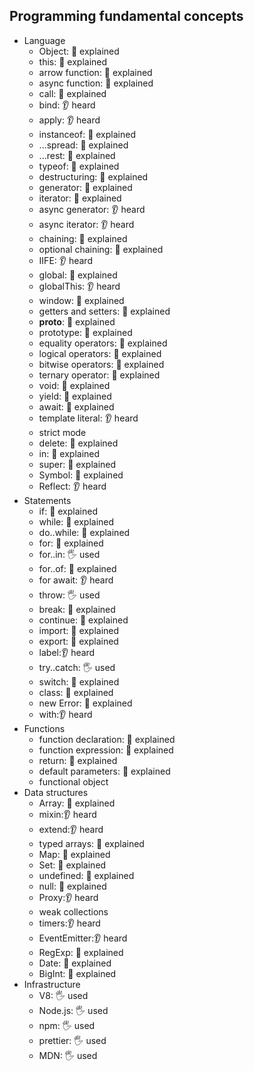 ## Programming fundamental concepts

- Language
  - Object: 🙋 explained
  - this: 🙋 explained
  - arrow function: 🙋 explained
  - async function: 🙋 explained
  - call: 🙋 explained
  - bind: 👂 heard
  - apply: 👂 heard
  - instanceof: 🙋 explained
  - ...spread: 🙋 explained
  - ...rest: 🙋 explained
  - typeof: 🙋 explained
  - destructuring: 🙋 explained
  - generator: 🙋 explained
  - iterator: 🙋 explained
  - async generator: 👂 heard
  - async iterator: 👂 heard
  - chaining: 🙋 explained
  - optional chaining: 🙋 explained
  - IIFE: 👂 heard
  - global: 🙋 explained
  - globalThis: 👂 heard
  - window: 🙋 explained
  - getters and setters: 🙋 explained
  - __proto__: 🙋 explained
  - prototype: 🙋 explained
  - equality operators: 🙋 explained
  - logical operators: 🙋 explained
  - bitwise operators: 🙋 explained
  - ternary operator: 🙋 explained
  - void: 🙋 explained
  - yield: 🙋 explained
  - await: 🙋 explained
  - template literal: 👂 heard
  - strict mode
  - delete: 🙋 explained
  - in: 🙋 explained 
  - super: 🙋 explained
  - Symbol: 🙋 explained
  - Reflect: 👂 heard
- Statements
  - if: 🙋 explained
  - while: 🙋 explained
  - do..while: 🙋 explained
  - for: 🙋 explained
  - for..in: 🖐️ used
  - for..of: 🙋 explained
  - for await: 👂 heard
  - throw: 🖐️ used
  - break: 🙋 explained
  - continue: 🙋 explained
  - import: 🙋 explained
  - export: 🙋 explained
  - label:👂 heard
  - try..catch: 🖐️ used
  - switch: 🙋 explained
  - class: 🙋 explained
  - new Error: 🙋 explained
  - with:👂 heard
- Functions
  - function declaration: 🙋 explained
  - function expression: 🙋 explained
  - return: 🙋 explained
  - default parameters: 🙋 explained
  - functional object
- Data structures
  - Array: 🙋 explained
  - mixin:👂 heard
  - extend:👂 heard
  - typed arrays: 🙋 explained
  - Map: 🙋 explained
  - Set: 🙋 explained
  - undefined: 🙋 explained
  - null: 🙋 explained
  - Proxy:👂 heard
  - weak collections
  - timers:👂 heard
  - EventEmitter:👂 heard
  - RegExp: 🙋 explained
  - Date: 🙋 explained
  - BigInt: 🙋 explained
- Infrastructure
  - V8: 🖐️ used
  - Node.js: 🖐️ used
  - npm: 🖐️ used
  - prettier: 🖐️ used
  - MDN: 🖐️ used
